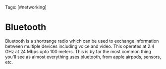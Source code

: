 Tags: [#networking]

# Bluetooth

Bluetooth is a shortrange radio which can be used to exchange information between multiple devices including voice and video. This operates at 2.4 GHz at 24 Mbps upto 100 meters. This is by far the most common thing you'll see as almost everything uses bluetooth, from apple airpods, sensors, etc.
